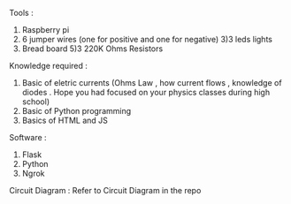Tools : 
1) Raspberry pi 
2) 6 jumper wires (one for positive and one for negative)
3)3 leds lights 
4) Bread board 
5)3 220K Ohms Resistors 

Knowledge required : 
1) Basic of eletric currents (Ohms Law , how current flows , knowledge of diodes . Hope you had focused on your physics classes during high school) 
2) Basic of Python programming 
3) Basics of HTML and JS 

Software :
1) Flask 
2) Python
3) Ngrok 

Circuit Diagram : 
Refer to Circuit Diagram in the repo 
